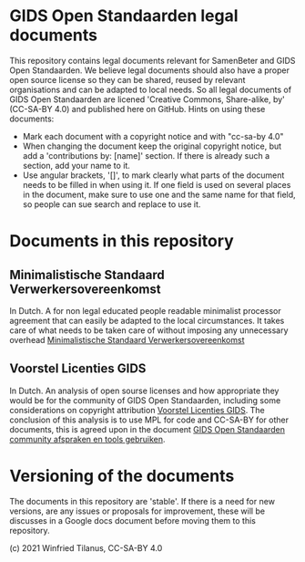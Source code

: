 # GIDS Open Standaarden legal documents
This repository contains legal documents relevant for SamenBeter and GIDS Open Standaarden. We believe legal documents should also have a proper open source license so they can be shared, reused by relevant organisations and can be adapted to local needs. So all legal documents of GIDS Open Standaarden are licened 'Creative Commons, Share-alike, by' (CC-SA-BY 4.0) and published here on GitHub. Hints on using these documents:
* Mark each document with a copyright notice and with "cc-sa-by 4.0"
* When changing the document keep the original copyright notice, but add a 'contributions by: [name]' section. If there is already such a section, add your name to it.
* Use angular brackets, '[]', to mark clearly what parts of the document needs to be filled in when using it. If one field is used on several places in the document, make sure to use one and the same name for that field, so people can sue search and replace to use it.

# Documents in this repository

## Minimalistische Standaard Verwerkersovereenkomst
In Dutch. A for non legal educated people readable minimalist processor agreement that can easily be adapted to the local circumstances. It takes care of what needs to be taken care of without imposing any unnecessary overhead [Minimalistische Standaard Verwerkersovereenkomst](https://github.com/GIDSOpenStandaarden/GIDSOpenStandaarden-LegalDocuments/blob/master/minimalistische_standaard_verwerkersovereenkomst.md)

## Voorstel Licenties GIDS
In Dutch. An analysis of open sourse licenses and how appropriate they would be for the community of GIDS Open Standaarden, including some considerations on copyright attribution [Voorstel Licenties GIDS](https://github.com/GIDSOpenStandaarden/GIDSOpenStandaarden-LegalDocuments/blob/master/Licenties_GIDS.md). The conclusion of this analysis is to use MPL for code and CC-SA-BY for other documents, this is agreed upon in the document [GIDS Open Standaarden community afspraken en tools gebruiken](https://docs.google.com/document/d/15pgRFJ3IJN7aG1ZwZLTlmxsUD1qTA4iUY3iC6emL5GU/edit?usp=sharing).

# Versioning of the documents
The documents in this repository are 'stable'. If there is a need for new versions, are any issues or proposals for improvement, these will be discusses in a Google docs document before moving them to this repository.

(c) 2021 Winfried Tilanus, CC-SA-BY 4.0
